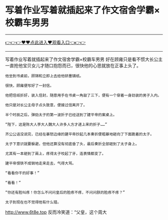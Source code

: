 # 写着作业写着就插起来了作文宿舍学霸×校霸车男男

<hr/><a href="https://github.com/qiuhjg/faxd/issues/1">👉👉👉♥♥点此进入♥观看入口👈👉👉</a><hr/>

写着作业写着就插起来了作文宿舍学霸×校霸车男男
好在顾雍只是看不惯大长公主一直抢他宝贝女儿才随口抱怨而已，很快他的心思就放在正事上头了。

    他坐到书桌前，顾锦和立即上去给他研墨铺纸。

    很快，顾雍便写好了一封信。

    他把信纸折好，装入信封，随意用手在书桌一角敲了三下，便有一个穿着一身劲装的男子入内。

    他只是对长公主母子点头致意，便接过信离开了。

    半个时辰之后，弹劾太子的第一波折子已经送到了建平帝的案桌上。

    “陛下，这是陈大人李大人魏大人许多人方才递上来的折子……”

    齐公公话没说完，已经在暴怒边缘的建平帝抄起几本奏折便粗暴地砸向了下面跪着的太子。

    太子下意识就要躲避，但他还算没有彻底昏了头，最后奏折全部砸到了太子身上。

    尤其有一本砸到了肩上，疼得太子咬起了牙，连表情都变了。

    建平帝恨铁不成钢地走来走去，气得大骂。

    “看看你干的好事！”

    “看看！”

    “你还有脸叫疼！你怎么不问问皇后的脸疼不疼，不问问朕的脸疼不疼？”

    太子到现在也不觉得他有什么错。
http://www.6t8e.top
    反而冷笑道：“父皇，这个周大
